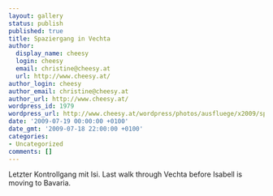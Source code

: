 ```yaml
---
layout: gallery
status: publish
published: true
title: Spaziergang in Vechta
author:
  display_name: cheesy
  login: cheesy
  email: christine@cheesy.at
  url: http://www.cheesy.at/
author_login: cheesy
author_email: christine@cheesy.at
author_url: http://www.cheesy.at/
wordpress_id: 1979
wordpress_url: http://www.cheesy.at/wordpress/photos/ausfluege/x2009/spaziergang-in-vechta/
date: '2009-07-19 00:00:00 +0100'
date_gmt: '2009-07-18 22:00:00 +0100'
categories:
- Uncategorized
comments: []
---
```

<!--:de-->Letzter Kontrollgang mit Isi.
<!--:--><!--:en-->Last walk through Vechta before Isabell is moving to Bavaria.
<!--:-->
